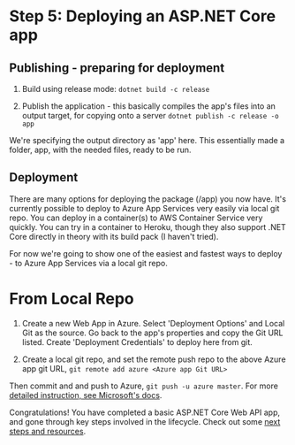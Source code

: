 # Step 5: Deploying an ASP.NET Core app

## Publishing - preparing for deployment

1. Build using release mode:
```dotnet build -c release```

1. Publish the application - this basically compiles the app's files into an output target, for copying onto a server
```dotnet publish -c release -o app```

  We're specifying the output directory as 'app' here. This essentially made a folder, app, with the needed files, ready to be run. 

## Deployment

There are many options for deploying the package (/app) you now have. It's currently possible to deploy to Azure App Services very easily via local git repo. You can deploy in a container(s) to AWS Container Service very quickly. You can try in a container to Heroku, though they also support .NET Core directly in theory with its build pack (I haven't tried). 

For now we're going to show one of the easiest and fastest ways to deploy - to Azure App Services via a local git repo. 

# From Local Repo

1. Create a new Web App in Azure. Select 'Deployment Options' and Local Git as the source.
Go back to the app's properties and copy the Git URL listed. Create 'Deployment Credentials' to deploy here from git.

2. Create a local git repo, and set the remote push repo to the above Azure app git URL,
`git remote add azure <Azure app Git URL>`

Then commit and and push to Azure, `git push -u azure master`. For more [detailed instruction, see Microsoft's docs](https://azure.microsoft.com/en-us/documentation/articles/app-service-deploy-local-git/).

Congratulations! You have completed a basic ASP.NET Core Web API app, and gone through key steps involved in the lifecycle. Check out some [next steps and resources](../../../Next.md). 
